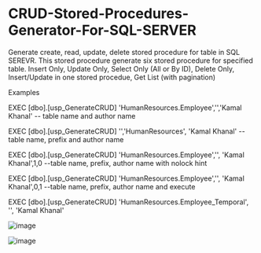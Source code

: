 # CRUD-Stored-Procedures-Generator-For-SQL-SERVER
Generate create, read, update, delete stored procedure for table in SQL SEREVR.
This stored procedure generate six stored procedure for specified table.
Insert Only,
Update Only,
Select Only (All or By ID),
Delete Only,
Insert/Update in one stored procedue,
Get List (with pagination)

Examples

EXEC [dbo].[usp_GenerateCRUD] 'HumanResources.Employee','','Kamal Khanal' -- table name and author name

EXEC [dbo].[usp_GenerateCRUD] '','HumanResources', 'Kamal Khanal' --table name, prefix and author name

EXEC [dbo].[usp_GenerateCRUD] 'HumanResources.Employee','', 'Kamal Khanal',1,0 --table name, prefix, author name with nolock hint

EXEC [dbo].[usp_GenerateCRUD] 'HumanResources.Employee','', 'Kamal Khanal',0,1 --table name, prefix, author name and execute

EXEC [dbo].[usp_GenerateCRUD] 'HumanResources.Employee_Temporal', '', 'Kamal Khanal'

![image](https://user-images.githubusercontent.com/28916183/233596325-bfe54956-9b40-4621-8461-ed78445fb35a.png)

![image](https://user-images.githubusercontent.com/28916183/233595809-741a5239-0051-4501-b87c-9afd4104948f.png)



